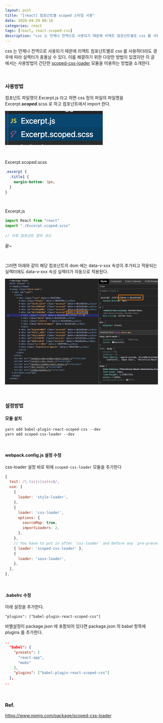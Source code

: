 ```yaml
---
layout: post
title: "[react] 컴포넌트별 scoped 스타일 사용"
date: 2020-04-29 00:10
categories: react
tags: [react, react-scoped-css]
description: "css 는 언제나 전역으로 사용되기 때문에 리액트 컴포넌트별로 css 를 사용하더라도 경우에 따라 실렉터가 충돌날 수 있다. 이를 해결하기 위한 다양한 방법이 있겠지만 이 글에서는 사용방법이 간단한 scoped-css-loader 모듈을 이용하는 방법을 소개한다."
---
```


css 는 언제나 전역으로 사용되기 때문에 리액트 컴포넌트별로 css 를 사용하더라도 경우에 따라 실렉터가 충돌날 수 있다. 이를 해결하기 위한 다양한 방법이 있겠지만 이 글에서는 사용방법이 간단한 [scoped-css-loader](https://www.npmjs.com/package/scoped-css-loader) 모듈을 이용하는 방법을 소개한다.

<br>

### 사용방법

컴포넌트 파일명이 Excerpt.js 라고 하면 css 정의 파일의 파일명을 Excerpt.**_scoped_**.scss 로 하고 컴포넌트에서 import 한다.

![](./scoped-scss-1.png)

<br>

Excerpt.scoped.scss

```scss
.excerpt {
  .title1 {
    margin-bottom: 3px;
  }
}
```

<br>

Excerpt.js

```js
import React from "react"
import "./Excerpt.scoped.scss"

// 이후 컴포넌트 정의 코드
```

끝~

<br>

그러면 아래와 같이 해당 컴포넌트의 dom 에는 data-v-xxx 속성이 추가되고 적용되는 실렉터에도 data-v-xxx 속성 실렉터가 자동으로 적용된다.

![](./scoped-scss-2.png)

<br>

### 설정방법

#### 모듈 설치

```
yarn add babel-plugin-react-scoped-css --dev
yarn add scoped-css-loader --dev
```

<br>

#### webpack.config.js 설정 수정

css-loader 설정 바로 뒤에 `scoped-css-loader` 모듈을 추가한다

```js
{
  test: /\.(sc|c|sa)ss$/,
  use: [
    {
      loader: 'style-loader',
    },
    {
      loader: 'css-loader',
      options: {
        sourceMap: true,
        importLoaders: 2,
      },
    },
    // You have to put in after `css-loader` and before any `pre-precessing loader`
    { loader: 'scoped-css-loader' },
    {
      loader: 'sass-loader',
    },
  ],
},
```

<br>

#### .babelrc 수정

아래 설정을 추가한다.

```
"plugins": ["babel-plugin-react-scoped-css"]
```

바벨설정이 package.json 에 포함되어 있다면 package.json 의 babel 항목에 plugins 를 추가한다.

```json
..
  "babel": {
    "presets": [
      "react-app",
      "mobx"
    ],
    "plugins": ["babel-plugin-react-scoped-css"]
  },
..
```

<br>

### Ref.

https://www.npmjs.com/package/scoped-css-loader
